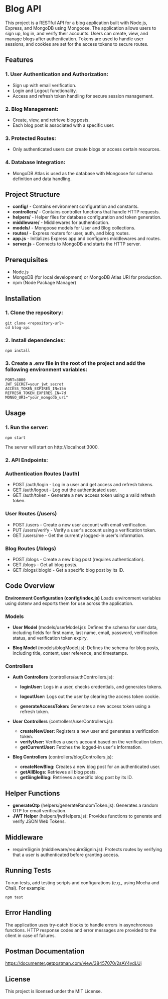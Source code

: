 # Blog API

This project is a RESTful API for a blog application built with Node.js, Express, and MongoDB using Mongoose. The application allows users to sign up, log in, and verify their accounts. Users can create, view, and manage blogs after authentication. Tokens are used to handle user sessions, and cookies are set for the access tokens to secure routes.

## Features

### 1. User Authentication and Authorization:

- Sign up with email verification.
- Login and Logout functionality.
- Access and refresh token handling for secure session management.

### 2. Blog Management:

- Create, view, and retrieve blog posts.
- Each blog post is associated with a specific user.

### 3. Protected Routes:

- Only authenticated users can create blogs or access certain resources.

### 4. Database Integration:

- MongoDB Atlas is used as the database with Mongoose for schema definition and data handling.

## Project Structure

- **config/** - Contains environment configuration and constants.
- **controllers/** - Contains controller functions that handle HTTP requests.
- **helpers/** - Helper files for database configuration and token generation.
- **middleware/** - Middlewares for authentication.
- **models/** - Mongoose models for User and Blog collections.
- **routes/** - Express routers for user, auth, and blog routes.
- **app.js** - Initializes Express app and configures middlewares and routes.
- **server.js** - Connects to MongoDB and starts the HTTP server.

## Prerequisites

- Node.js
- MongoDB (for local development) or MongoDB Atlas URI for production.
- npm (Node Package Manager)

## Installation

### 1. Clone the repository:

```
git clone <repository-url>
cd blog-api
```

### 2. Install dependencies:

```
npm install
```

### 3. Create a .env file in the root of the project and add the following environment variables:

```
PORT=3000
JWT_SECRET=your_jwt_secret
ACCESS_TOKEN_EXPIRES_IN=15m
REFRESH_TOKEN_EXPIRES_IN=7d
MONGO_URI="your_mongodb_uri"
```

## Usage

### 1. Run the server:

```
npm start
```

The server will start on http://localhost:3000.

### 2. API Endpoints:

### Authentication Routes (/auth)

- POST /auth/login - Log in a user and get access and refresh tokens.
- GET /auth/logout - Log out the authenticated user.
- GET /auth/token - Generate a new access token using a valid refresh token.

### User Routes (/users)

- POST /users - Create a new user account with email verification.
- PUT /users/verify - Verify a user's account using a verification token.
- GET /users/me - Get the currently logged-in user's information.

### Blog Routes (/blogs)

- POST /blogs - Create a new blog post (requires authentication).
- GET /blogs - Get all blog posts.
- GET /blogs/:blogId - Get a specific blog post by its ID.

## Code Overview

**Environment Configuration (config/index.js)**
Loads environment variables using dotenv and exports them for use across the application.

### Models

- **User Model** (models/userModel.js): Defines the schema for user data, including fields for first name, last name, email, password, verification status, and verification token expiry.

- **Blog Model** (models/blogModel.js): Defines the schema for blog posts, including title, content, user reference, and timestamps.

### Controllers

- **Auth Controllers** (controllers/authControllers.js):

  - **loginUser:** Logs in a user, checks credentials, and generates tokens.

  - **logoutUser:** Logs out the user by clearing the access token cookie.
  - **generateAccessToken:** Generates a new access token using a refresh token.

- **User Controllers** (controllers/userControllers.js):

  - **createNewUser:** Registers a new user and generates a verification token.
  - **verifyUser:** Verifies a user’s account based on the verification token.
  - **getCurrentUser:** Fetches the logged-in user's information.

- **Blog Controllers** (controllers/blogControllers.js):

  - **createNewBlog:** Creates a new blog post for an authenticated user.
  - **getAllBlogs:** Retrieves all blog posts.
  - **getSingleBlog:** Retrieves a specific blog post by its ID.

## Helper Functions

- **generateOtp** (helpers/generateRandomToken.js): Generates a random OTP for email verification.
- **JWT Helper** (helpers/jwtHelpers.js): Provides functions to generate and verify JSON Web Tokens.

## Middleware

- requireSignin (middleware/requireSignin.js): Protects routes by verifying that a user is authenticated before granting access.

## Running Tests

To run tests, add testing scripts and configurations (e.g., using Mocha and Chai). For example:

```
npm test
```

## Error Handling

The application uses try-catch blocks to handle errors in asynchronous functions. HTTP response codes and error messages are provided to the client in case of failures.

## Postman Documentation

https://documenter.getpostman.com/view/38457070/2sAY4ydLUj

## License

This project is licensed under the MIT License.
